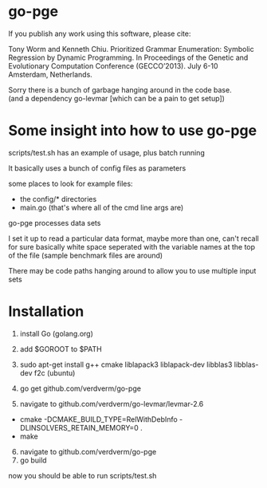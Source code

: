 go-pge
======

If you publish any work using this software, please cite:

Tony Worm and Kenneth Chiu. Prioritized Grammar Enumeration: Symbolic Regression by Dynamic Programming.
In Proceedings of the Genetic and Evolutionary Computation Conference (GECCO’2013). July 6-10 Amsterdam, Netherlands.

Sorry there is a bunch of garbage hanging around in the code base.  
(and a dependency go-levmar [which can be a pain to get setup])


Some insight into how to use go-pge
===================================

scripts/test.sh has an example of usage, plus batch running

It basically uses a bunch of config files as parameters

some places to look for example files:
  - the config/* directories
  - main.go  (that's where all of the cmd line args are)


go-pge processes data sets

I set it up to read a particular data format, maybe more than one, can't recall for sure
basically white space seperated with the variable names at the top of the file
(sample benchmark files are around)

There may be code paths hanging around to allow you to use multiple input sets


Installation
=====================================

1. install Go  (golang.org)
2. add $GOROOT to $PATH
3. sudo apt-get install g++ cmake liblapack3 liblapack-dev libblas3 libblas-dev f2c (ubuntu)

4. go get github.com/verdverm/go-pge
5. navigate to github.com/verdverm/go-levmar/levmar-2.6
  * cmake -DCMAKE_BUILD_TYPE=RelWithDebInfo -DLINSOLVERS_RETAIN_MEMORY=0 .
  * make
6. navigate to github.com/verdverm/go-pge
7. go build

now you should be able to run scripts/test.sh
